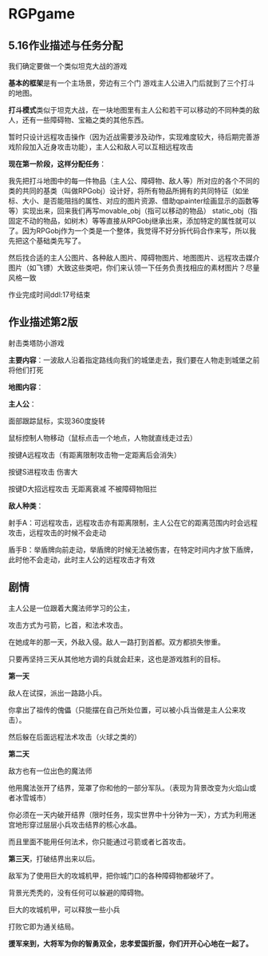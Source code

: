 # RGPgame

## 5.16作业描述与任务分配

我们确定要做一个类似坦克大战的游戏

**基本的框架**是有一个主场景，旁边有三个门 游戏主人公进入门后就到了三个打斗的地图。

**打斗模式**类似于坦克大战，在一块地图里有主人公和若干可以移动的不同种类的敌人，还有一些障碍物、宝箱之类的其他东西。

暂时只设计远程攻击操作（因为近战需要涉及动作，实现难度较大，待后期完善游戏阶段加入近身攻击功能），主人公和敌人可以互相远程攻击
<br />

**现在第一阶段，这样分配任务**：

我先把打斗地图中的每一件物品（主人公、障碍物、敌人等）所对应的各个不同的类的共同的基类（叫做RPGobj）设计好，将所有物品所拥有的共同特征（如坐标、大小、是否能阻挡的属性、对应的图片资源、借助qpainter绘画显示的函数等等）实现出来，回来我们再写movable_obj（指可以移动的物品） static_obj（指固定不动的物品，如树木）等等直接从RPGobj继承出来，添加特定的属性就可以了。因为RPGobj作为一个类是一个整体，我觉得不好分拆代码合作来写，所以我先把这个基础类先写了。

然后找合适的主人公图片、各种敌人图片、障碍物图片、地图图片、远程攻击媒介图片（如飞镖）大致这些类吧，你们来认领一下任务负责找相应的素材图片？尽量风格一致

作业完成时间ddl:17号结束

## 作业描述第2版

射击类塔防小游戏

**主要内容**：一波敌人沿着指定路线向我们的城堡走去，我们要在人物走到城堡之前将他们打死

**地图内容**：
<br />

**主人公**：

面部跟踪鼠标，实现360度旋转

鼠标控制人物移动（鼠标点击一个地点，人物就直线走过去）

按键A远程攻击（有距离限制攻击物一定距离后会消失）

按键S进程攻击 伤害大

按键D大招远程攻击 无距离衰减 不被障碍物阻拦
<br />

**敌人种类**：

射手A：可远程攻击，远程攻击亦有距离限制，主人公在它的距离范围内时会远程攻击，远程攻击的时候不会走动

盾手B：举盾牌向前走动，举盾牌的时候无法被伤害，在特定时间内才放下盾牌，此时他不会走动，此时主人公的远程攻击才有效

## 剧情

主人公是一位跟着大魔法师学习的公主，

攻击方式为弓箭，匕首，和法术攻击。

在她成年的那一天，外敌入侵。敌人一路打到首都。双方都损失惨重。

只要再坚持三天从其他地方调的兵就会赶来，这也是游戏胜利的目标。
<br />

**第一天**

敌人在试探，派出一路路小兵。

你拿出了祖传的傀儡（只能摆在自己所处位置，可以被小兵当做是主人公来攻击）。

然后躲在后面远程法术攻击（火球之类的）
<br />

**第二天**

敌方也有一位出色的魔法师

他用魔法张开了结界，笼罩了你和他的一部分军队。（表现为背景改变为火焰山或者冰雪城市）

你必须在一天内破开结界（限时任务，现实世界中十分钟为一天），方式为利用迷宫地形穿过层层小兵攻击结界的核心水晶。

而且里面不能用任何法术，你只能通过弓箭或者匕首攻击。
<br />

**第三天**，打破结界出来以后。

敌军为了使用巨大的攻城机甲，把你城门口的各种障碍物都破坏了。

背景光秃秃的，没有任何可以躲避的障碍物。

巨大的攻城机甲，可以释放一些小兵

打败它即为通关结局。
<br />

**援军来到，大将军为你的智勇双全，忠孝爱国折服，你们开开心心地在一起了。**
